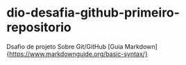 # dio-desafia-github-primeiro-repositorio
Dsafio de projeto Sobre Git/GitHub
[Guia Markdown]{https://www.markdownguide.org/basic-syntax/}
